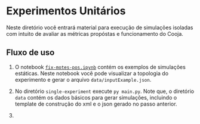 # Experimentos Unitários

Neste diretório você entrará material para execução de simulações isoladas com intuito de avaliar as métricas propóstas e funcionamento do Cooja.

## Fluxo de uso

1. O notebook [`fix-motes-pos.ipynb`](fix-motes-pos.ipynb) contém os exemplos de simulações estáticas. Neste notebook você pode visualizar a topologia do experimento e gerar o arquivo `data/inputExample.json`.

2. No diretório `single-experiment` execute `py main.py`. Note que, o diretório `data` contém os dados básicos para gerar simulações, incluindo o template de construção do xml e o json gerado no passo anterior.

3. 